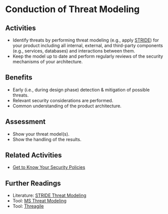 # Conduction of Threat Modeling

## Activities

- Identify threats by performing threat modeling (e.g., apply [STRIDE](https://en.wikipedia.org/wiki/STRIDE_(security))) for your product including all internal, external, and third-party components (e.g., services, databases) and interactions between them.
- Keep the model up to date and perform regularly reviews of the security mechanisms of your architecture.

## Benefits

- Early (i.e., during design phase) detection & mitigation of possible threats.
- Relevant security considerations are performed.
- Common understanding of the product architecture.

## Assessment

- Show your threat model(s).
- Show the handling of the results.

## Related Activities

- [Get to Know Your Security Policies](../white/get-to-know-your-security-policies.md)

## Further Readings

- Literature: [STRIDE Threat Modeling](https://en.wikipedia.org/wiki/STRIDE_(security))
- Tool: [MS Threat Modeling](https://www.microsoft.com/en-us/securityengineering/sdl/threatmodeling)
- Tool: [Threagile](https://threagile.io/)
